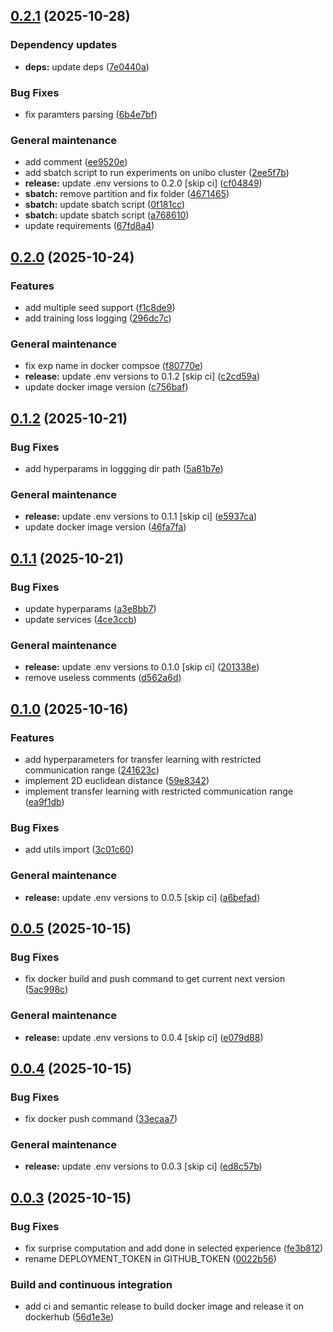## [0.2.1](https://github.com/domm99/experiments-2025-TCD-marl-neighbor-TL/compare/0.2.0...0.2.1) (2025-10-28)

### Dependency updates

* **deps:** update deps ([7e0440a](https://github.com/domm99/experiments-2025-TCD-marl-neighbor-TL/commit/7e0440aa5751b05f78cacbc7af87ddea441ee77c))

### Bug Fixes

* fix paramters parsing ([6b4e7bf](https://github.com/domm99/experiments-2025-TCD-marl-neighbor-TL/commit/6b4e7bf71e9310077defa51f92125520aa031ee2))

### General maintenance

* add comment ([ee9520e](https://github.com/domm99/experiments-2025-TCD-marl-neighbor-TL/commit/ee9520e78c0b277b1d87f7e970a015b3d5c79c9c))
* add sbatch script to run experiments on unibo cluster ([2ee5f7b](https://github.com/domm99/experiments-2025-TCD-marl-neighbor-TL/commit/2ee5f7ba0ab9d4f74187fc7eaab7e65c7119e58f))
* **release:** update .env versions to 0.2.0 [skip ci] ([cf04849](https://github.com/domm99/experiments-2025-TCD-marl-neighbor-TL/commit/cf0484961f38fdc024d4a9adefc9ff0a38562fa1))
* **sbatch:** remove partition and fix folder ([4671465](https://github.com/domm99/experiments-2025-TCD-marl-neighbor-TL/commit/4671465b78fed98803c62f7403871db37bdfc981))
* **sbatch:** update sbatch script ([0f181cc](https://github.com/domm99/experiments-2025-TCD-marl-neighbor-TL/commit/0f181cc809c101113bd292c73d69cf3dd3fa91fe))
* **sbatch:** update sbatch script ([a768610](https://github.com/domm99/experiments-2025-TCD-marl-neighbor-TL/commit/a7686100a3cb9d21fab5be7584a61d2b938bdae0))
* update requirements ([67fd8a4](https://github.com/domm99/experiments-2025-TCD-marl-neighbor-TL/commit/67fd8a47de5f42fb509b7a4644211bbdc588e064))

## [0.2.0](https://github.com/domm99/experiments-2025-TCD-marl-neighbor-TL/compare/0.1.2...0.2.0) (2025-10-24)

### Features

* add multiple seed support ([f1c8de9](https://github.com/domm99/experiments-2025-TCD-marl-neighbor-TL/commit/f1c8de98fb763a2b31cc396e4c849f5dd5a497d9))
* add training loss logging ([296dc7c](https://github.com/domm99/experiments-2025-TCD-marl-neighbor-TL/commit/296dc7c29a7a02e7badf29b6d8d19c6c2f9ebd31))

### General maintenance

* fix exp name in docker compsoe ([f80770e](https://github.com/domm99/experiments-2025-TCD-marl-neighbor-TL/commit/f80770e9d7e082895b0f026dc3f7af308beb3afa))
* **release:** update .env versions to 0.1.2 [skip ci] ([c2cd59a](https://github.com/domm99/experiments-2025-TCD-marl-neighbor-TL/commit/c2cd59aca2082cd4456838a018e5cfbbd6d526db))
* update docker image version ([c756baf](https://github.com/domm99/experiments-2025-TCD-marl-neighbor-TL/commit/c756baf6a33b110ddd34b7b82c76b7d2ff01ae96))

## [0.1.2](https://github.com/domm99/experiments-2025-TCD-marl-neighbor-TL/compare/0.1.1...0.1.2) (2025-10-21)

### Bug Fixes

* add hyperparams in loggging dir path ([5a81b7e](https://github.com/domm99/experiments-2025-TCD-marl-neighbor-TL/commit/5a81b7e874c09033f16fab2268d442d5f995c7c7))

### General maintenance

* **release:** update .env versions to 0.1.1 [skip ci] ([e5937ca](https://github.com/domm99/experiments-2025-TCD-marl-neighbor-TL/commit/e5937cae7f8edb5ac6dc4f734c09140cd95a20e8))
* update docker image version ([46fa7fa](https://github.com/domm99/experiments-2025-TCD-marl-neighbor-TL/commit/46fa7fa582ad62214e9f410a990b26df2e19d7af))

## [0.1.1](https://github.com/domm99/experiments-2025-TCD-marl-neighbor-TL/compare/0.1.0...0.1.1) (2025-10-21)

### Bug Fixes

* update hyperparams ([a3e8bb7](https://github.com/domm99/experiments-2025-TCD-marl-neighbor-TL/commit/a3e8bb73af82f03d9378a7bec22b344ca067cec9))
* update services ([4ce3ccb](https://github.com/domm99/experiments-2025-TCD-marl-neighbor-TL/commit/4ce3ccb2caeab6801e0e42f4f776b4d1dbc006d3))

### General maintenance

* **release:** update .env versions to 0.1.0 [skip ci] ([201338e](https://github.com/domm99/experiments-2025-TCD-marl-neighbor-TL/commit/201338ed5dbdd70305f98574a3e65f7f741a9375))
* remove useless comments ([d562a6d](https://github.com/domm99/experiments-2025-TCD-marl-neighbor-TL/commit/d562a6d56d5250b01b27d4e2f232a5a7e512dd9a))

## [0.1.0](https://github.com/domm99/experiments-2025-TCD-marl-neighbor-TL/compare/0.0.5...0.1.0) (2025-10-16)

### Features

* add hyperparameters for transfer learning with restricted communication range ([241623c](https://github.com/domm99/experiments-2025-TCD-marl-neighbor-TL/commit/241623c76d47bc915eeec2fc880998ed8fbc783b))
* implement 2D euclidean distance ([59e8342](https://github.com/domm99/experiments-2025-TCD-marl-neighbor-TL/commit/59e83420ceb747308fb06a5f6260522619359db6))
* implement transfer learning with restricted communication range ([ea9f1db](https://github.com/domm99/experiments-2025-TCD-marl-neighbor-TL/commit/ea9f1db3ad1904d9487cc48d20384754c788069b))

### Bug Fixes

* add utils import ([3c01c60](https://github.com/domm99/experiments-2025-TCD-marl-neighbor-TL/commit/3c01c6011565735effcd50d1c2dd9eca1b6258c4))

### General maintenance

* **release:** update .env versions to 0.0.5 [skip ci] ([a6befad](https://github.com/domm99/experiments-2025-TCD-marl-neighbor-TL/commit/a6befadcc529eee5192c31b8891927f0cb955ecf))

## [0.0.5](https://github.com/domm99/experiments-2025-TCD-marl-neighbor-TL/compare/0.0.4...0.0.5) (2025-10-15)

### Bug Fixes

* fix docker build and push command to get current next version ([5ac998c](https://github.com/domm99/experiments-2025-TCD-marl-neighbor-TL/commit/5ac998cffd03476eba296bc4d3f19818da0ad7e6))

### General maintenance

* **release:** update .env versions to 0.0.4 [skip ci] ([e079d88](https://github.com/domm99/experiments-2025-TCD-marl-neighbor-TL/commit/e079d88e1293d49bacef88343be6809fd4fe6cec))

## [0.0.4](https://github.com/domm99/experiments-2025-TCD-marl-neighbor-TL/compare/0.0.3...0.0.4) (2025-10-15)

### Bug Fixes

* fix docker push command ([33ecaa7](https://github.com/domm99/experiments-2025-TCD-marl-neighbor-TL/commit/33ecaa7d7fa27602e0b387b9a3cb4f448ee1d734))

### General maintenance

* **release:** update .env versions to 0.0.3 [skip ci] ([ed8c57b](https://github.com/domm99/experiments-2025-TCD-marl-neighbor-TL/commit/ed8c57ba0b620738d7e8b4cede755dddd76dd3a3))

## [0.0.3](https://github.com/domm99/experiments-2025-TCD-marl-neighbor-TL/compare/v0.0.2...0.0.3) (2025-10-15)

### Bug Fixes

* fix surprise computation and add done in selected experience ([fe3b812](https://github.com/domm99/experiments-2025-TCD-marl-neighbor-TL/commit/fe3b812df35711a3ec488b1b641726a8a1484954))
* rename DEPLOYMENT_TOKEN in GITHUB_TOKEN ([0022b56](https://github.com/domm99/experiments-2025-TCD-marl-neighbor-TL/commit/0022b56c84fb8352742be93b88fe057b3b70f310))

### Build and continuous integration

* add ci and semantic release to build docker image and release it on dockerhub ([56d1e3e](https://github.com/domm99/experiments-2025-TCD-marl-neighbor-TL/commit/56d1e3ebb59bc30dde90cc52d127e370331e4437))
